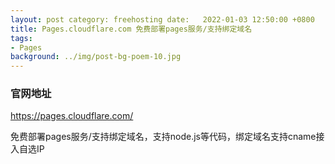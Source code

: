 ```yaml
---
layout: post category: freehosting date:   2022-01-03 12:50:00 +0800
title: Pages.cloudflare.com 免费部署pages服务/支持绑定域名
tags:
- Pages
background: ../img/post-bg-poem-10.jpg
---
```


### 官网地址
https://pages.cloudflare.com/


免费部署pages服务/支持绑定域名，支持node.js等代码，绑定域名支持cname接入自选IP

